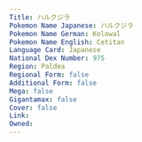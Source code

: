 ```yaml
---
﻿Title: ハルクジラ
Pokemon Name Japanese: ハルクジラ
Pokemon Name German: Kolowal
Pokemon Name English: Cetitan
Language Card: Japanese
National Dex Number: 975
Region: Paldea
Regional Form: false
Additional Form: false
Mega: false
Gigantamax: false
Cover: false
Link: 
Owned: 
---
```

